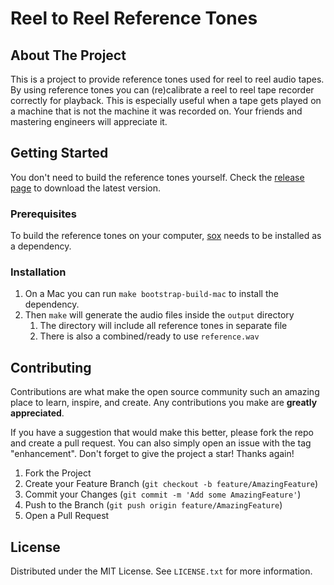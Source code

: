 <!-- Improved compatibility of back to top link: See: https://github.com/othneildrew/Best-README-Template/pull/73 -->
<a name="readme-top"></a>

# Reel to Reel Reference Tones

## About The Project

This is a project to provide reference tones used for reel to reel audio tapes. By using reference tones 
you can (re)calibrate a reel to reel tape recorder correctly for playback. This is especially useful when a 
tape gets played on a machine that is not the machine it was recorded on. Your friends and mastering engineers 
will appreciate it.

## Getting Started

You don't need to build the reference tones yourself. Check the [release page](https://github.com/ingk/reel-to-reel-reference-tones/releases) to download the latest version.

### Prerequisites

To build the reference tones on your computer, [sox](https://sox.sourceforge.net) needs to be installed as a dependency.

### Installation

1. On a Mac you can run `make bootstrap-build-mac` to install the dependency.
2. Then `make` will generate the audio files inside the `output` directory
   1. The directory will include all reference tones in separate file
   2. There is also a combined/ready to use `reference.wav`

## Contributing

Contributions are what make the open source community such an amazing place to learn, inspire, and create. Any contributions you make are **greatly appreciated**.

If you have a suggestion that would make this better, please fork the repo and create a pull request. You can also simply open an issue with the tag "enhancement".
Don't forget to give the project a star! Thanks again!

1. Fork the Project
2. Create your Feature Branch (`git checkout -b feature/AmazingFeature`)
3. Commit your Changes (`git commit -m 'Add some AmazingFeature'`)
4. Push to the Branch (`git push origin feature/AmazingFeature`)
5. Open a Pull Request

## License

Distributed under the MIT License. See `LICENSE.txt` for more information.
